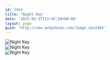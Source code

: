 ```yaml
---
id: 2464
title: 'Night Key'
date: '2023-03-17T13:45:29+00:00'
layout: page
guid: 'http://new.andydixon.com/?page_id=2464'
---
```


![Night Key](https://i0.wp.com/assets.g8x2.ldn.idrivee2-23.com/posters/Night%20Key%2001.jpg?w=1200&ssl=1 "Night Key")  
![Night Key](https://i0.wp.com/assets.g8x2.ldn.idrivee2-23.com/posters/Night%20Key%2002.jpg?w=1200&ssl=1 "Night Key")  
![Night Key](https://i0.wp.com/assets.g8x2.ldn.idrivee2-23.com/posters/Night%20Key%2003.jpg?w=1200&ssl=1 "Night Key")